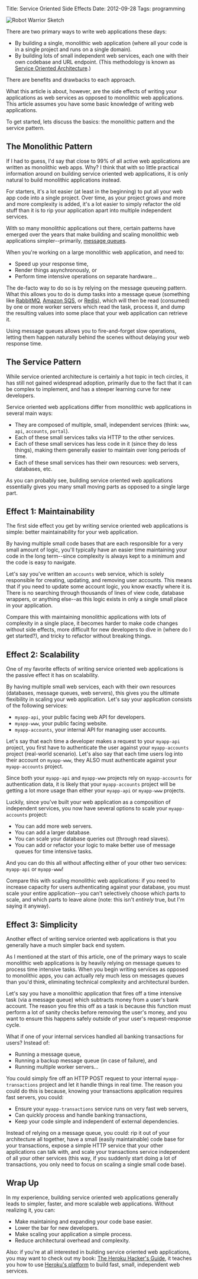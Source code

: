 Title: Service Oriented Side Effects
Date: 2012-09-28
Tags: programming


![Robot Warrior Sketch][]


There are two primary ways to write web applications these days:

-   By building a single, monolithic web application (where all your code is in
    a single project and runs on a single domain).
-   By building lots of small independent web services, each one with their own
    codebase and URL endpoint.  (This methodology is known as
    [Service Oriented Architecture][].)

There are benefits and drawbacks to each approach.

What this article is about, however, are the side effects of writing your
applications as web services as opposed to monolithic web applications.  This
article assumes you have some basic knowledge of writing web applications.

To get started, lets discuss the basics: the monolithic pattern and the service
pattern.


## The Monolithic Pattern

If I had to guess, I'd say that close to 99% of all active web applications are
written as monolithic web apps.  Why?  I think that with so little practical
information around on building service oriented web applications, it is only
natural to build monolithic applications instead.

For starters, it's a lot easier (at least in the beginning) to put all your web
app code into a single project.  Over time, as your project grows and more and
more complexity is added, it's a lot easier to simply refactor the old stuff
than it is to rip your application apart into multiple independent services.

With so many monolithic applications out there, certain patterns have emerged
over the years that make building and scaling monolithic web applications
simpler--primarily, [message queues][].

When you're working on a large monolithic web application, and need to:

-   Speed up your response time,
-   Render things asynchronously, or
-   Perform time intensive operations on separate hardware...

The de-facto way to do so is by relying on the message queueing pattern.  What
this allows you to do is dump tasks into a message queue (something
like [RabbitMQ][], [Amazon SQS][], or [Redis][]), which will then be read
(consumed) by one or more worker servers which read the task, process it, and
dump the resulting values into some place that your web application can
retrieve it.

Using message queues allows you to fire-and-forget slow operations, letting
them happen naturally behind the scenes without delaying your web response
time.


## The Service Pattern

While service oriented architecture is certainly a hot topic in tech circles,
it has still not gained widespread adoption, primarily due to the fact that it
can be complex to implement, and has a steeper learning curve for new
developers.

Service oriented web applications differ from monolithic web applications in
several main ways:

-   They are composed of multiple, small, independent services (think: `www`,
    `api`, `accounts`, `portal`).
-   Each of these small services talks via HTTP to the other services.
-   Each of these small services has less code in it (since they do less
    things), making them generally easier to maintain over long periods of
    time.
-   Each of these small services has their own resources: web servers,
    databases, etc.

As you can probably see, building service oriented web applications essentially
gives you many small moving parts as opposed to a single large part.


## Effect 1: Maintainability

The first side effect you get by writing service oriented web applications is
simple: better maintainability for your web application.

By having multiple small code bases that are each responsible for a very small
amount of logic, you'll typically have an easier time maintaining your code in
the long term--since complexity is always kept to a minimum and the code is
easy to navigate.

Let's say you've written an `accounts` web service, which is solely responsible
for creating, updating, and removing user accounts.  This means that if you
need to update some account logic, you know exactly where it is.  There is no
searching through thousands of lines of view code, database wrappers, or
anything else--as this logic exists in only a single small place in your
application.

Compare this with maintaining monolithic applications with lots of complexity
in a single place, it becomes harder to make code changes without side effects,
more difficult for new developers to dive in (where do I get started?), and
tricky to refactor without breaking things.


## Effect 2: Scalability

One of my favorite effects of writing service oriented web applications is the
passive effect it has on scalability.

By having multiple small web services, each with their own resources
(databases, message queues, web servers), this gives you the ultimate
flexibility in scaling your web application.  Let's say your application
consists of the following services:

-   `myapp-api`, your public facing web API for developers.
-   `myapp-www`, your public facing website.
-   `myapp-accounts`, your internal API for managing user accounts.

Let's say that each time a developer makes a request to your `myapp-api`
project, you first have to authenticate the user against your `myapp-accounts`
project (real-world scenario).  Let's also say that each time users log into
their account on `myapp-www`, they ALSO must authenticate against your
`myapp-accounts` project.

Since both your `myapp-api` and `myapp-www` projects rely on `myapp-accounts`
for authentication data, it is likely that your `myapp-accounts` project will
be getting a lot more usage than either your `myapp-api` or `myapp-www`
projects.

Luckily, since you've built your web application as a composition of
independent services, you now have several options to scale your
`myapp-accounts` project:

-   You can add more web servers.
-   You can add a larger database.
-   You can scale your database queries out (through read slaves).
-   You can add or refactor your logic to make better use of message queues for
    time intensive tasks.

And you can do this all without affecting either of your other two services:
`myapp-api` or `myapp-www`!

Compare this with scaling monolithic web applications: if you need to increase
capacity for users authenticating against your database, you must scale your
entire application--you can't selectively choose which parts to scale, and
which parts to leave alone (note: this isn't *entirely* true, but I'm saying
it anyway).


## Effect 3: Simplicity

Another effect of writing service oriented web applications is that you
generally have a much simpler back end system.

As I mentioned at the start of this article, one of the primary ways to scale
monolithic web applications is by heavily relying on message queues to process
time intensive tasks.  When you begin writing services as opposed to monolithic
apps, you can actually rely much less on messages queues than you'd think,
eliminating technical complexity and architectural burden.

Let's say you have a monolithic application that fires off a time intensive
task (via a message queue) which subtracts money from a user's bank account.
The reason you fire this off as a task is because this function must perform a
lot of sanity checks before removing the user's money, and you want to ensure
this happens safely outside of your user's request-response cycle.

What if one of your internal services handled all banking transactions for
users?  Instead of:

-   Running a message queue,
-   Running a backup message queue (in case of failure), and
-   Running multiple worker servers...

You could simply fire off an HTTP POST request to your internal
`myapp-transactions` project and let it handle things in real time.  The reason
you could do this is because, knowing your transactions application requires
fast servers, you could:

-   Ensure your `myapp-transactions` service runs on very fast web servers,
-   Can quickly process and handle banking transactions,
-   Keep your code simple and independent of external dependencies.

Instead of relying on a message queue, you could: rip it out of your
architecture all together, have a small (easily maintainable) code base for
your transactions, expose a simple HTTP service that your other applications
can talk with, and scale your transactions service independent of all your
other services (this way, if you suddenly start doing a lot of transactions,
you only need to focus on scaling a single small code base).


## Wrap Up

In my experience, building service oriented web applications generally leads to
simpler, faster, and more scalable web applications.  Without realizing it, you
can:

-   Make maintaining and expanding your code base easier.
-   Lower the bar for new developers.
-   Make scaling your application a simple process.
-   Reduce architectural overhead and complexity.

Also: if you're at all interested in building service oriented web
applications, you may want to check out my book:
[The Heroku Hacker's Guide][], it teaches you how to use
[Heroku's platform][] to build fast, small, independent web services.


  [Robot Warrior Sketch]: {filename}/images/2012/robot-warrior-sketch.png "Robot Warrior Sketch"
  [Service Oriented Architecture]: http://en.wikipedia.org/wiki/Service-oriented_architecture "Service Oriented Architecture"
  [message queues]: http://en.wikipedia.org/wiki/Message_queue "Message Queues"
  [RabbitMQ]: http://www.rabbitmq.com/ "RabbitMQ"
  [Amazon SQS]: http://aws.amazon.com/sqs/ "Amazon SQS"
  [Redis]: http://redis.io/ "Redis"
  [The Heroku Hacker's Guide]: http://www.theherokuhackersguide.com/ "The Heroku Hacker's Guide"
  [Heroku's platform]: http://www.heroku.com/ "Heroku"
